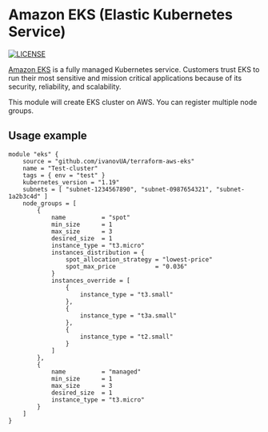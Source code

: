 # Amazon EKS (Elastic Kubernetes Service)

[![LICENSE](https://img.shields.io/github/license/ivanovUA/terraform-aws-eks)](https://github.com/ivanovUA/terraform-aws-eks/blob/master/LICENSE)

[Amazon EKS](https://aws.amazon.com/eks/) is a fully managed Kubernetes service. Customers trust EKS to run their most sensitive and mission critical applications because of its security, reliability, and scalability.

This module will create EKS cluster on AWS. You can register multiple node groups.

## Usage example
```hcl
module "eks" {
    source = "github.com/ivanovUA/terraform-aws-eks"
    name = "Test-cluster"
    tags = { env = "test" }
    kubernetes_version = "1.19"
    subnets = [ "subnet-1234567890", "subnet-0987654321", "subnet-1a2b3c4d" ]
    node_groups = [
        {
            name          = "spot"
            min_size      = 1
            max_size      = 3
            desired_size  = 1
            instance_type = "t3.micro"
            instances_distribution = {
                spot_allocation_strategy = "lowest-price"
                spot_max_price           = "0.036"
            }
            instances_override = [
                {
                    instance_type = "t3.small"
                },
                {
                    instance_type = "t3a.small"
                },
                {
                    instance_type = "t2.small"
                }
            ]
        },
        {
            name          = "managed"
            min_size      = 1
            max_size      = 3
            desired_size  = 1
            instance_type = "t3.micro"
        }
    ]
}
```

